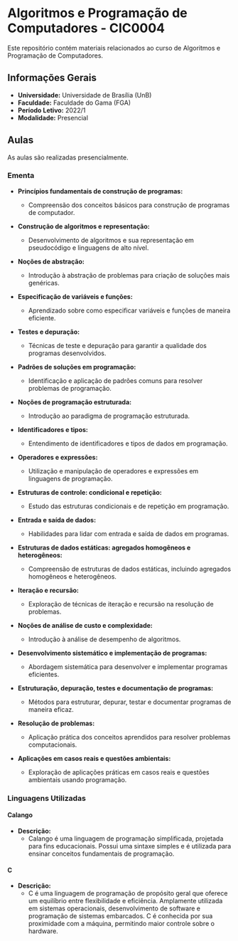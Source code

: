 # Algoritmos e Programação de Computadores - CIC0004
Este repositório contém materiais relacionados ao curso de Algoritmos e Programação de Computadores.

## Informações Gerais

- **Universidade:** Universidade de Brasília (UnB)
- **Faculdade:** Faculdade do Gama (FGA)
- **Período Letivo:** 2022/1
- **Modalidade:** Presencial

## Aulas

As aulas são realizadas presencialmente.

### Ementa

- **Princípios fundamentais de construção de programas:**
  - Compreensão dos conceitos básicos para construção de programas de computador.

- **Construção de algoritmos e representação:**
  - Desenvolvimento de algoritmos e sua representação em pseudocódigo e linguagens de alto nível.

- **Noções de abstração:**
  - Introdução à abstração de problemas para criação de soluções mais genéricas.

- **Especificação de variáveis e funções:**
  - Aprendizado sobre como especificar variáveis e funções de maneira eficiente.

- **Testes e depuração:**
  - Técnicas de teste e depuração para garantir a qualidade dos programas desenvolvidos.

- **Padrões de soluções em programação:**
  - Identificação e aplicação de padrões comuns para resolver problemas de programação.

- **Noções de programação estruturada:**
  - Introdução ao paradigma de programação estruturada.

- **Identificadores e tipos:**
  - Entendimento de identificadores e tipos de dados em programação.

- **Operadores e expressões:**
  - Utilização e manipulação de operadores e expressões em linguagens de programação.

- **Estruturas de controle: condicional e repetição:**
  - Estudo das estruturas condicionais e de repetição em programação.

- **Entrada e saída de dados:**
  - Habilidades para lidar com entrada e saída de dados em programas.

- **Estruturas de dados estáticas: agregados homogêneos e heterogêneos:**
  - Compreensão de estruturas de dados estáticas, incluindo agregados homogêneos e heterogêneos.

- **Iteração e recursão:**
  - Exploração de técnicas de iteração e recursão na resolução de problemas.

- **Noções de análise de custo e complexidade:**
  - Introdução à análise de desempenho de algoritmos.

- **Desenvolvimento sistemático e implementação de programas:**
  - Abordagem sistemática para desenvolver e implementar programas eficientes.

- **Estruturação, depuração, testes e documentação de programas:**
  - Métodos para estruturar, depurar, testar e documentar programas de maneira eficaz.

- **Resolução de problemas:**
  - Aplicação prática dos conceitos aprendidos para resolver problemas computacionais.

- **Aplicações em casos reais e questões ambientais:**
  - Exploração de aplicações práticas em casos reais e questões ambientais usando programação.

### Linguagens Utilizadas

#### Calango
- **Descrição:**
  - Calango é uma linguagem de programação simplificada, projetada para fins educacionais. Possui uma sintaxe simples e é utilizada para ensinar conceitos fundamentais de programação.

#### C
- **Descrição:**
  - C é uma linguagem de programação de propósito geral que oferece um equilíbrio entre flexibilidade e eficiência. Amplamente utilizada em sistemas operacionais, desenvolvimento de software e programação de sistemas embarcados. C é conhecida por sua proximidade com a máquina, permitindo maior controle sobre o hardware.
